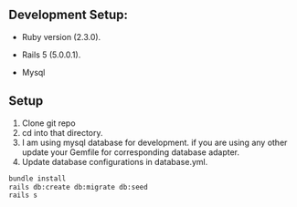 ## Development Setup:

* Ruby version (2.3.0).

* Rails 5 (5.0.0.1).

* Mysql

## Setup

1. Clone git repo
2. cd into that directory.
3. I am using mysql database for development. if you are using any other update your Gemfile for corresponding database adapter.
4. Update database configurations in database.yml.

```sh
bundle install
rails db:create db:migrate db:seed
rails s
```